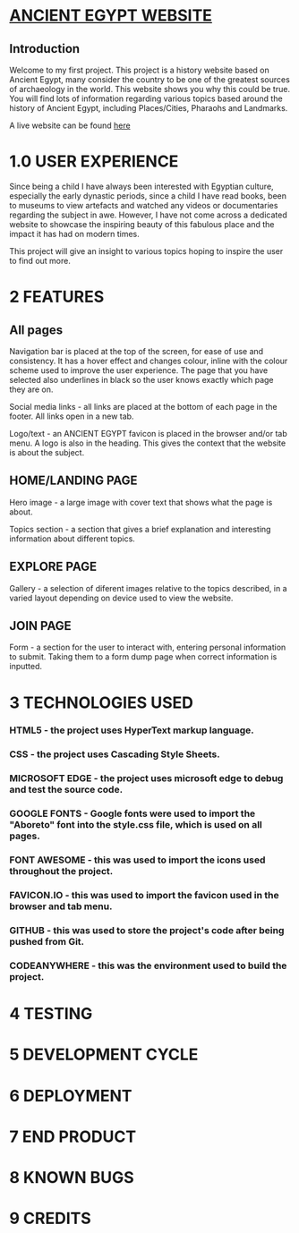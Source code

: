 # [ANCIENT EGYPT WEBSITE](https://github.com/Beeden17/ancient-egypt-pp1.git)

## Introduction
Welcome to my first project. This project is a history website based on Ancient Egypt, many consider the country to be one of the greatest sources of archaeology in the world. This website shows you why this could be true. You will find lots of information regarding various topics based around the history of Ancient Egypt, including Places/Cities, Pharaohs and Landmarks.

A live website can be found [here](https://github.com/Beeden17/ancient-egypt-pp1.git)

#  1.0 USER EXPERIENCE
Since being a child I have always been interested with Egyptian culture, especially the early dynastic periods, since a child I have read books, been to museums to view artefacts and watched any videos or documentaries regarding the subject in awe. However, I have not come across a dedicated website to showcase the inspiring beauty of this fabulous place and the impact it has had on modern times.

This project will give an insight to various topics hoping to inspire the user to find out more.

# 2 FEATURES
## All pages
 Navigation bar is placed at the top of the screen, for ease of use and consistency. It has a hover effect and changes colour, inline with the colour scheme used to improve the user experience. The page that you have selected also underlines in black so the user knows exactly which page they are on.
 
 Social media links - all links are placed at the bottom of each page in the footer. All links open in a new tab.

 Logo/text - an ANCIENT EGYPT favicon is placed in the browser and/or tab menu. A logo is also in the heading. This gives the context that the website is about the subject.
 
## HOME/LANDING PAGE
 Hero image - a large image with cover text that shows what the page is about.
 
 Topics section - a section that gives a brief explanation and interesting information about different topics.
 
## EXPLORE PAGE
 Gallery - a selection of diferent images relative to the topics described, in a varied layout depending on device used to view the website.

## JOIN PAGE
 Form - a section for the user to interact with, entering personal information to submit. Taking them to a form dump page when correct information is inputted.
 
# 3 TECHNOLOGIES USED
 ### HTML5 - the project uses HyperText markup language.
 ### CSS - the project uses Cascading Style Sheets.
 ### MICROSOFT EDGE - the project uses microsoft edge to debug and test the source code.
 ### GOOGLE FONTS - Google fonts were used to import the "Aboreto" font into the style.css file, which is used on all pages.
 ### FONT AWESOME - this was used to import the icons used throughout the project.
 ### FAVICON.IO - this was used to import the favicon used in the browser and tab menu.
 ### GITHUB - this was used to store the project's code after being pushed from Git.
 ### CODEANYWHERE - this was the environment used to build the project.
 
# 4 TESTING

# 5 DEVELOPMENT CYCLE

# 6 DEPLOYMENT

# 7 END PRODUCT

# 8 KNOWN BUGS

# 9 CREDITS